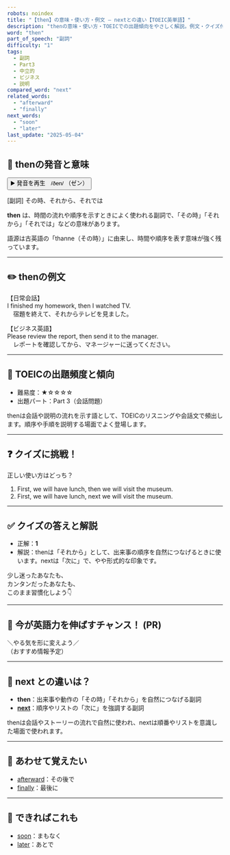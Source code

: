 ```yaml
---
robots: noindex
title: "【then】の意味・使い方・例文 ― nextとの違い【TOEIC英単語】"
description: "thenの意味・使い方・TOEICでの出題傾向をやさしく解説。例文・クイズ付きでnextとの違いもわかりやすく学べます。"
word: "then"
part_of_speech: "副詞"
difficulty: "1"
tags:
  - 副詞
  - Part3
  - 中立的
  - ビジネス
  - 説明
compared_word: "next"
related_words:
  - "afterward"
  - "finally"
next_words:
  - "soon"
  - "later"
last_update: "2025-05-04"
---
```


## 🔰 thenの発音と意味

<button class="play-audio" onclick="playTTS('then')">
  <span class="play-audio-main">
    ▶️ 発音を再生　/ðen/
  </span>
  <span class="play-audio-sub">
    （ゼン）
  </span>
</button>

[副詞] その時、それから、それでは

**then** は、時間の流れや順序を示すときによく使われる副詞で、「その時」「それから」「それでは」などの意味があります。

語源は古英語の「thanne（その時）」に由来し、時間や順序を表す意味が強く残っています。

---

## ✏️ thenの例文

【日常会話】  
I finished my homework, then I watched TV.  
　宿題を終えて、それからテレビを見ました。

【ビジネス英語】  
Please review the report, then send it to the manager.  
　レポートを確認してから、マネージャーに送ってください。

---

## 🎯 TOEICの出題頻度と傾向

- 難易度：★☆☆☆☆
- 出題パート：Part 3（会話問題）

thenは会話や説明の流れを示す語として、TOEICのリスニングや会話文で頻出します。順序や手順を説明する場面でよく登場します。

---

## ❓ クイズに挑戦！

正しい使い方はどっち？

1. First, we will have lunch, then we will visit the museum.  
2. First, we will have lunch, next we will visit the museum.

---

## ✅ クイズの答えと解説

- 正解：**1**
- 解説：thenは「それから」として、出来事の順序を自然につなげるときに使います。nextは「次に」で、やや形式的な印象です。

少し迷ったあなたも、  
カンタンだったあなたも、  
このまま習慣化しよう👇️

---

## 🚀 今が英語力を伸ばすチャンス！ (PR)

<div class="info-center">
＼やる気を形に変えよう／<br>  
（おすすめ情報予定）
</div>

---

## 🤔  next との違いは？

- **then**：出来事や動作の「その時」「それから」を自然につなげる副詞
- **[next](/word/next/)**：順序やリストの「次に」を強調する副詞

thenは会話やストーリーの流れで自然に使われ、nextは順番やリストを意識した場面で使われます。

---

## 🧩 あわせて覚えたい

- [afterward](/word/afterward/)：その後で
- [finally](/word/finally/)：最後に

---

## 📖 できればこれも

- [soon](/word/soon/)：まもなく
- [later](/word/later/)：あとで

<!-- cvid: aid29_bid12 -->
